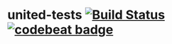 # united-tests [![Build Status](https://travis-ci.org/kyxap/united-tests.svg?branch=master)](https://travis-ci.org/kyxap/united-tests) [![codebeat badge](https://codebeat.co/badges/5fda7f89-219e-47f6-9e94-c04f30ed66d7)](https://codebeat.co/projects/github-com-kyxap-united-tests-master)
